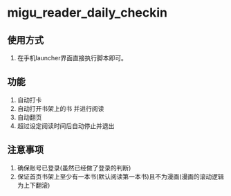 # migu_reader_daily_checkin

## 使用方式 
1. 在手机launcher界面直接执行脚本即可。 
## 功能
1. 自动打卡
2. 自动打开书架上的书 并进行阅读
3. 自动翻页
4. 超过设定阅读时间后自动停止并退出
## 注意事项
1. 确保账号已登录(虽然已经做了登录的判断)
2. 保证首页书架上至少有一本书(默认阅读第一本书)且不为漫画(漫画的滚动逻辑为上下翻滚)
